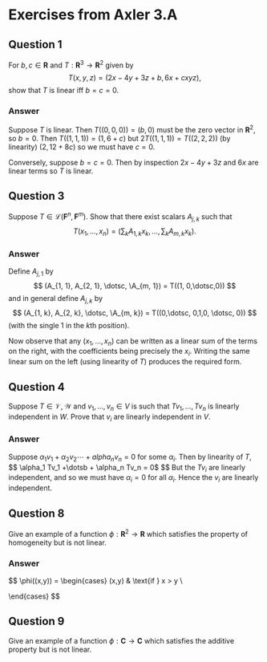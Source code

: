 # Exercises from Axler 3.A

## Question 1

For $b,c\in\mathbf{R}$ and $T:\mathbf{R}^3 \to \mathbf{R}^2$ given by
$$
T(x,y,z) = (2x-4y+3z+b, 6x + cxyz),
$$
show that $T$ is linear iff $b = c = 0$.

### Answer

Suppose $T$ is linear. Then $T((0,0,0))=(b, 0)$ must be the zero vector
in $\mathbf{R}^2$, so $b = 0$. Then $T((1,1,1))=(1, 6+c)$ but $2T((1,1,1))
= T((2,2,2))$ (by linearity) $(2, 12+8c)$ so we must have $c=0$.

Conversely, suppose $b = c = 0$. Then by inspection $2x-4y+3z$ and
$6x$ are linear terms so $T$ is linear.

## Question 3

Suppose $T\in\mathcal{L}(\mathbf{F}^n,\mathbf{F}^m)$. Show that there
exist scalars $A_{j,k}$ such that
$$
T(x_1, \dotsc, x_n) = (\sum_k A_{1, k} x_k, \dotsc, \sum_k A_{m, k} x_k).
$$

### Answer

Define $A_{j, 1}$ by
$$
(A_{1, 1}, A_{2, 1}, \dotsc, \A_{m, 1}) = T((1, 0,\dotsc,0))
$$
and in general define $A_{j, k}$ by
$$
(A_{1, k}, A_{2, k}, \dotsc, \A_{m, k}) = T((0,\dotsc, 0,1,0, \dotsc,
0))
$$
(with the single 1 in the $k$th position).

Now observe that any $(x_1, \dotsc, x_n)$ can be written as a linear
sum of the terms on the right, with the coefficients being precisely
the $x_i$. Writing the same linear sum on the left (using linearity of
$T$) produces the required form.


## Question 4

Suppose $T\in\mathcal{V, W}$ and $v_1, \dotsc, v_n\in V$ is such that
$Tv_1, \dotsc, Tv_n$ is linearly independent in $W$. Prove that $v_i$
are linearly independent in $V$.

### Answer

Suppose $\alpha_1 v_1 + \alpha_2 v_2 \dotsb + alpha_n v_n = 0$ for
some $\alpha_i$. Then by linearity of $T$,
$$
\alpha_1 Tv_1 +\dotsb + \alpha_n Tv_n = 0$
$$
But the $Tv_i$ are linearly independent, and so we must have
$\alpha_i=0$ for all $\alpha_i$. Hence the $v_i$ are linearly
independent.

## Question 8

Give an example of a function $\phi:\mathbf{R}^2\to \mathbf{R}$ which
satisfies the property of homogeneity but is not linear.

### Answer

$$
\phi((x,y)) = 
\begin{cases}
(x,y) & \text{if } x > y \\

\end{cases}
$$


## Question 9

Give an example of a function $\phi:\mathbf{C}\to\mathbf{C}$ which
satisfies the additive property but is not linear.

	
